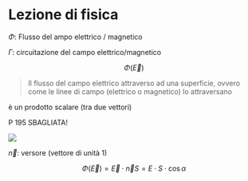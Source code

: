 # Lezione di fisica

$\Phi$: Flusso del ampo elettrico / magnetico

$\Gamma$: circuitazione del campo elettrico/magnetico


$$
\Phi\left(\vec E\right)
$$

> Il flusso del campo elettrico attraverso ad una superficie, ovvero come le linee di campo (elettrico o magnetico) lo attraversano

è un prodotto scalare (tra due vettori)


P 195 SBAGLIATA!

![](https://i.imgur.com/MgO3QqY.jpg)

$\vec n$: versore (vettore di unità 1)


$$
\Phi\left(\vec E\right)=\vec E \cdot \vec nS=E\cdot S\cdot \cos \alpha
$$
<!--stackedit_data:
eyJoaXN0b3J5IjpbMTUxMDIyOTkxLDE1NDE1NTk5NDJdfQ==
-->